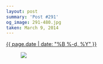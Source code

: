 ```yaml
---
layout: post
summary: 'Post #291'
og_image: 291-480.jpg
taken: March 9, 2014
---
```


<div class="post">
 <time>
  <a href="/291">
   {{ page.date | date: "%B %-d, %Y" }}
  </a>
 </time>
 <a href="/291">
  <figure data-taken="3/9/2014">
   <img sizes="(min-width: 700px) 50vw, calc(100vw - 2rem)" src="{{ site.assets_url }}/291-240.jpg" srcset="{{ site.assets_url }}/291-480.jpg 480w, {{ site.assets_url }}/291-360.jpg 360w, {{ site.assets_url }}/291-240.jpg 240w, {{ site.assets_url }}/291-120.jpg 120w"/>
  </figure>
 </a>
</div>
